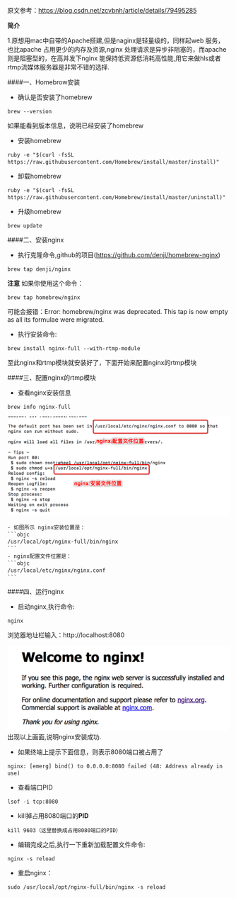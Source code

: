 

原文参考：https://blog.csdn.net/zcvbnh/article/details/79495285


**简介**

1.原想用mac中自带的Apache搭建,但是naginx是轻量级的，同样起web 服务，也比apache 占用更少的内存及资源,nginx 处理请求是异步非阻塞的，而apache 则是阻塞型的，在高并发下nginx 能保持低资源低消耗高性能,用它来做hls或者rtmp流媒体服务器是非常不错的选择.


####一、Homebrow安装
- 确认是否安装了homebrew
```objc
brew --version
```
如果能看到版本信息，说明已经安装了homebrew

- 安装homebrew
```objc
ruby -e "$(curl -fsSL https://raw.githubusercontent.com/Homebrew/install/master/install)" 
```
- 卸载homebrew
```objc
ruby -e "$(curl -fsSL https://raw.githubusercontent.com/Homebrew/install/master/uninstall)"  
```

- 升级homebrew
```objc
brew update  
```

####二、安装nginx
- 执行克隆命令,github的项目(https://github.com/denji/homebrew-nginx)

```objc
brew tap denji/nginx  
```

**注意** 如果你使用这个命令：
```objc
brew tap homebrew/nginx
```
可能会报错：Error: homebrew/nginx was deprecated. This tap is now empty as all its formulae were migrated.

- 执行安装命令:
```objc
brew install nginx-full --with-rtmp-module  
```

至此nginx和rtmp模块就安装好了，下面开始来配置nginx的rtmp模块

####三、配置nginx的rtmp模块

- 查看nginx安装信息
```objc
brew info nginx-full  
```
![](/assets/Snip20180414_3.png)

    - 如图所示 nginx安装位置是：
    ```objc
    /usr/local/opt/nginx-full/bin/nginx 
    ```
    - nginx配置文件位置是：
    ```objc
    /usr/local/etc/nginx/nginx.conf 
    ```
####四、运行nginx
- 启动nginx,执行命令:
```objc
nginx 
```
浏览器地址栏输入：http://localhost:8080

![](/assets/Snip20180414_4.png)
出现以上画面,说明nginx安装成功.

- 如果终端上提示下面信息，则表示8080端口被占用了
```objc
nginx: [emerg] bind() to 0.0.0.0:8080 failed (48: Address already in use) 
```
- 查看端口PID
```objc
lsof -i tcp:8080  
```
- kill掉占用8080端口的**PID**
```objc
kill 9603（这里替换成占用8080端口的PID）  
```

-  编辑完成之后,执行一下重新加载配置文件命令:
```objc
nginx -s reload 
```

- 重启nginx：
```objc
sudo /usr/local/opt/nginx-full/bin/nginx -s reload  
```







